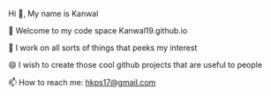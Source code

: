 Hi 👋,
My name is Kanwal

🌱 Welcome to my code space Kanwal19.github.io

🤔 I work on all sorts of things that peeks my interest

😄 I wish to create those cool github projects that are useful to people

📫 How to reach me: hkps17@gmail.com
<!--
**Kanwal19/Kanwal19** is a ✨ _special_ ✨ repository because its `README.md` (this file) appears on your GitHub profile.

Here are some ideas to get you started:

- 🔭 I’m currently working on ...
- 🌱 I’m currently learning ...
- 👯 I’m looking to collaborate on ...
- 🤔 I’m looking for help with ...
- 💬 Ask me about ...
- 📫 How to reach me: ...
- 😄 Pronouns: ...
- ⚡ Fun fact: ...
-->
